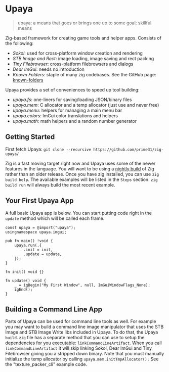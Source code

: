 # Upaya
> upaya: a means that goes or brings one up to some goal; skillful means

Zig-based framework for creating game tools and helper apps. Consists of the following:
- *Sokol*: used for cross-platform window creation and rendering
- *STB Image and Rect*: image loading, image saving and rect packing
- *Tiny Filebrowser*: cross-platform filebrowsers and dialogs
- *Dear ImGui*: needs no introduction
- *Known Folders*: staple of many zig codebases. See the GitHub page: [known-folders](https://github.com/ziglibs/known-folders)

Upaya provides a set of conveniences to speed up tool building:
- *upaya.fs*: one-liners for saving/loading JSON/binary files
- *upaya.mem*: C allocator and a temp allocator (just use and never free)
- *upaya.menu*: helpers for managing a main menu bar
- *upaya.colors*: ImGui color translations and helpers
- *upaya.math*: math helpers and a random number generator

## Getting Started
First fetch Upaya: `git clone --recursive https://github.com/prime31/zig-upaya/`

Zig is a fast moving target right now and Upaya uses some of the newer features in the language. You will want to be using a [nightly build](https://ziglang.org/download/) of Zig rather than an older release. Once you have zig installed, you can use `zig build help`. The available examples will be listed in the `Steps` section. `zig build run` will always build the most recent example.

## Your First Upaya App
A full basic Upaya app is below. You can start putting code right in the `update` method which will be called each frame.
```zig
const upaya = @import("upaya");
usingnamespace upaya.imgui;

pub fn main() !void {
    upaya.run(.{
        .init = init,
        .update = update,
    });
}

fn init() void {}

fn update() void {
    _ = igBegin("My First Window", null, ImGuiWindowFlags_None);
    igEnd();
}
```

## Building a Command Line App
Parts of Upaya can be used for command line tools as well. For example you may want to build a command line image manipulator that uses the STB Image and STB Image Write libs included in Upaya. To do that, the Upaya `build.zig` file has a separate method that you can use to setup the dependencies for you executable: `linkCommandLineArtifact`. When you call `linkCommandLineArtifact` it will skip linking Sokol, Dear ImGui and Tiny Filebrowser giving you a stripped down binary. Note that you must manually initialize the temp allocator by calling `upaya.mem.initTmpAllocator();` See the "texture_packer_cli" example code.
